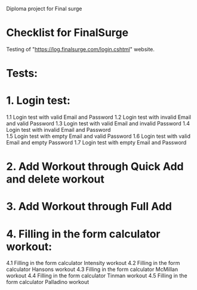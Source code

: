 Diploma project for Final surge
# Checklist for FinalSurge
Testing of "https://log.finalsurge.com/login.cshtml" website. 
# Tests:
# 1. Login test:
1.1 Login test with valid Email and Password
1.2 Login test with invalid Email and valid Password
1.3 Login test with valid Email and invalid Password
1.4 Login test with invalid Email and Password  
1.5 Login test with empty Email and valid Password
1.6 Login test with valid Email and empty Password
1.7 Login test with empty Email and Password
# 2. Add Workout through Quick Add and delete workout
# 3. Add Workout through Full Add
# 4. Filling in the form calculator workout:
4.1 Filling in the form calculator Intensity workout
4.2 Filling in the form calculator Hansons workout
4.3 Filling in the form calculator McMillan workout
4.4 Filling in the form calculator Tinman workout
4.5 Filling in the form calculator Palladino workout



